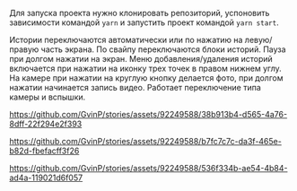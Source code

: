 Для запуска проекта нужно клонировать репозиторий, успоновить зависимости командой `yarn` и запустить проект командой `yarn start`.

Истории переключаются автоматически или по нажатию на левую/правую часть экрана. По свайпу переключаются блоки историй. Пауза при долгом нажатии на экран. Меню добавления/удаления историй включается при нажатии на иконку трех точек в правом нижнем углу. На камере при нажатии на круглую кнопку делается фото, при долгом нажатии начинается запись видео. Работает переключение типа камеры и вспышки.


https://github.com/GvinP/stories/assets/92249588/38b913b4-d565-4a76-8dff-22f294e2f393



https://github.com/GvinP/stories/assets/92249588/b7fc7c7c-da3f-465e-b82d-fbefacff3f26



https://github.com/GvinP/stories/assets/92249588/536f334b-ae54-4b84-ad4a-119021d6f057

